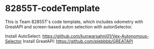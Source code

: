 # 82855T-codeTemplate
This is Team 82855T's code template, which includes odometry with GreatAPI and screen-based auton selection with autonSelector. 

Install AutoSelect: https://github.com/kunwarsahni01/Vex-Autonomous-Selector
Install GreatAPI: https://github.com/plebbbb/GREATAPI
